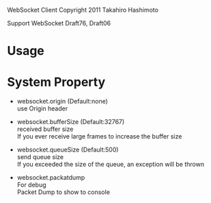 WebSocket Client
Copyright 2011 Takahiro Hashimoto

Support WebSocket Draft76, Draft06

Usage
=====



System Property
===============

- websocket.origin (Default:none)  
    use Origin header

- websocket.bufferSize (Default:32767)  
    received buffer size  
    If you ever receive large frames to increase the buffer size

- websocket.queueSize (Default:500)  
    send queue size  
    If you exceeded the size of the queue, an exception will be thrown

- websocket.packatdump  
    For debug  
    Packet Dump to show to console
    